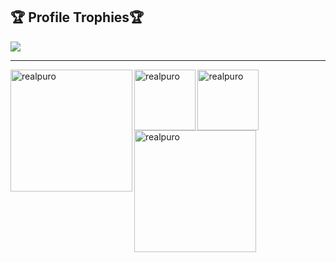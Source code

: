 <h2>🏆 Profile Trophies🏆</h2>
<img src="https://github-profile-trophy.vercel.app/?username=realpuro&column=8&theme=darkhub&no-frame=true"/>

---

<div>
  <img height="195" align="left" src="https://github-readme-stats.vercel.app/api?username=realpuro&show_icons=true&theme=github_dark&hide_border=true&include_all_commits=true" alt="realpuro"/>
  <img height="97.5" align="center" src="https://github-readme-stats.vercel.app/api/top-langs/?username=realpuro&show_icons=true&theme=github_dark&hide_border=true&layout=compact" alt="realpuro"/>
  <img height="97.5" align="center" src="https://github-readme-stats.vercel.app/api/pin/?username=realpuro&repo=PuroToolKit&show_icons=true&theme=github_dark&hide_border=true&locale=en&layout=compact" alt="realpuro"/>
  <img height="195" align="left" src="https://github-readme-streak-stats.herokuapp.com/?user=realpuro&theme=github-dark-blue&hide_border=true" alt="realpuro" />
</div>
